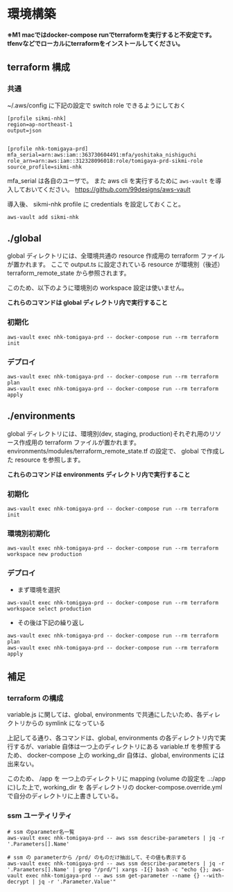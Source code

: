 # 環境構築

**※M1 macではdocker-compose runでterraformを実行すると不安定です。tfenvなどでローカルにterraformをインストールしてください。**

## terraform 構成

### 共通

~/.aws/config に下記の設定で switch role できるようにしておく

```
[profile sikmi-nhk]
region=ap-northeast-1
output=json


[profile nhk-tomigaya-prd]
mfa_serial=arn:aws:iam::363730604491:mfa/yoshitaka_nishiguchi
role_arn=arn:aws:iam::312328096018:role/tomigaya-prd-sikmi-role
source_profile=sikmi-nhk
```

mfa_serial は各自のユーザで。
また aws cli を実行するために `aws-vault` を導入しておいてください。
https://github.com/99designs/aws-vault

導入後、 sikmi-nhk profile に credentials を設定しておくこと。

```
aws-vault add sikmi-nhk
```

## ./global

global ディレクトリには、全環境共通の resource 作成用の terraform ファイルが置かれます。
ここで output.ts に設定されている resource が環境別（後述） terraform_remote_state から参照されます。

このため、以下のように環境別の workspace 設定は使いません。

**これらのコマンドは global ディレクトリ内で実行すること**

### 初期化

```
aws-vault exec nhk-tomigaya-prd -- docker-compose run --rm terraform init
```

### デプロイ

```
aws-vault exec nhk-tomigaya-prd -- docker-compose run --rm terraform plan
aws-vault exec nhk-tomigaya-prd -- docker-compose run --rm terraform apply
```

## ./environments

global ディレクトリには、環境別(dev, staging, production)それぞれ用のリソース作成用の terraform ファイルが置かれます。
environments/modules/terraform_remote_state.tf の設定で、 global で作成した resource を参照します。

**これらのコマンドは environments ディレクトリ内で実行すること**

### 初期化

```
aws-vault exec nhk-tomigaya-prd -- docker-compose run --rm terraform init
```

### 環境別初期化

```
aws-vault exec nhk-tomigaya-prd -- docker-compose run --rm terraform workspace new production
```

### デプロイ

- まず環境を選択

```
aws-vault exec nhk-tomigaya-prd -- docker-compose run --rm terraform workspace select production
```

- その後は下記の繰り返し

```
aws-vault exec nhk-tomigaya-prd -- docker-compose run --rm terraform plan
aws-vault exec nhk-tomigaya-prd -- docker-compose run --rm terraform apply
```

## 補足

### terraform の構成

variable.js に関しては、global, environments で共通にしたいため、各ディレクトリからの symlink になっている

上記してる通り、各コマンドは、global, environments の各ディレクトリ内で実行するが、variable 自体は一つ上のディレクトリにある variable.tf を参照するため、
docker-compose 上の working_dir 自体は、global, environments には出来ない。

このため、 /app を 一つ上のディレクトリに mapping (volume の設定を ..:/app に)した上で, working_dir を 各ディレクトリの docker-compose.override.yml で自分のディレクトリに上書きしている。

### ssm ユーティリティ

```
# ssm のparameter名一覧
aws-vault exec nhk-tomigaya-prd -- aws ssm describe-parameters | jq -r '.Parameters[].Name'

# ssm の parameterから /prd/ のものだけ抽出して、その値も表示する
aws-vault exec nhk-tomigaya-prd -- aws ssm describe-parameters | jq -r '.Parameters[].Name' | grep "/prd/"| xargs -I{} bash -c "echo {}; aws-vault exec nhk-tomigaya-prd -- aws ssm get-parameter --name {} --with-decrypt | jq -r '.Parameter.Value'"
```
